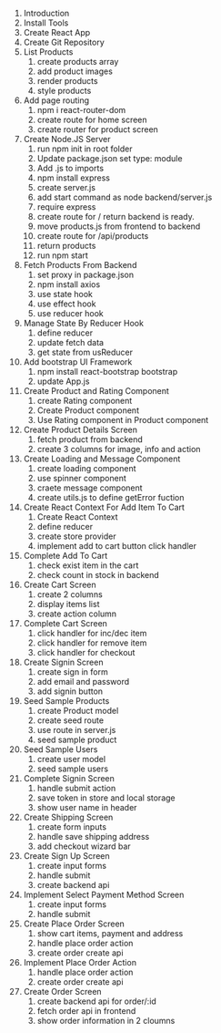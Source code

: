 1. Introduction
2. Install Tools
3. Create React App
4. Create Git Repository
5. List Products
   1. create products array
   2. add product images
   3. render products
   4. style products
6. Add page routing
   1. npm i react-router-dom
   2. create route for home screen
   3. create router for product screen
7. Create Node.JS Server
   1. run npm init in root folder
   2. Update package.json set type: module
   3. Add .js to imports
   4. npm install express
   5. create server.js
   6. add start command as node backend/server.js
   7. require express
   8. create route for / return backend is ready.
   9. move products.js from frontend to backend
   10. create route for /api/products
   11. return products
   12. run npm start
8. Fetch Products From Backend
   1. set proxy in package.json
   2. npm install axios
   3. use state hook
   4. use effect hook
   5. use reducer hook
9. Manage State By Reducer Hook
   1. define reducer
   2. update fetch data
   3. get state from usReducer
10. Add bootstrap UI Framework
    1. npm install react-bootstrap bootstrap
    2. update App.js
11. Create Product and Rating Component
    1. create Rating component
    2. Create Product component
    3. Use Rating component in Product component
12. Create Product Details Screen
    1. fetch product from backend
    2. create 3 columns for image, info and action
13. Create Loading and Message Component
    1. create loading component
    2. use spinner component
    3. craete message component
    4. create utils.js to define getError fuction
14. Create React Context For Add Item To Cart
    1. Create React Context
    2. define reducer
    3. create store provider
    4. implement add to cart button click handler
15. Complete Add To Cart
    1. check exist item in the cart
    2. check count in stock in backend
16. Create Cart Screen
    1. create 2 columns
    2. display items list
    3. create action column
17. Complete Cart Screen
    1. click handler for inc/dec item
    2. click handler for remove item
    3. click handler for checkout
18. Create Signin Screen
    1. create sign in form
    2. add email and password
    3. add signin button
19. Seed Sample Products
    1. create Product model
    2. create seed route
    3. use route in server.js
    4. seed sample product
20. Seed Sample Users
    1. create user model
    2. seed sample users
21. Complete Signin Screen
    1. handle submit action
    2. save token in store and local storage
    3. show user name in header
22. Create Shipping Screen
    1. create form inputs
    2. handle save shipping address
    3. add checkout wizard bar
23. Create Sign Up Screen
    1. create input forms
    2. handle submit
    3. create backend api
24. Implement Select Payment Method Screen
    1. create input forms
    2. handle submit
25. Create Place Order Screen
    1. show cart items, payment and address
    2. handle place order action
    3. create order create api
26. Implement Place Order Action
    1. handle place order action
    2. create order create api
27. Create Order Screen
    1. create backend api for order/:id
    2. fetch order api in frontend
    3. show order information in 2 cloumns
